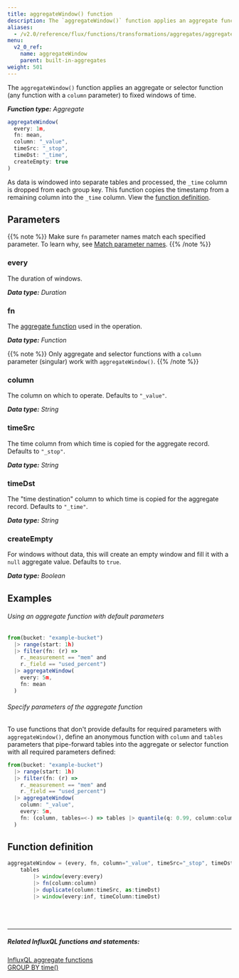 ```yaml
---
title: aggregateWindow() function
description: The `aggregateWindow()` function applies an aggregate function to fixed windows of time.
aliases:
  - /v2.0/reference/flux/functions/transformations/aggregates/aggregatewindow
menu:
  v2_0_ref:
    name: aggregateWindow
    parent: built-in-aggregates
weight: 501
---
```


The `aggregateWindow()` function applies an aggregate or selector function
(any function with a `column` parameter) to fixed windows of time.

_**Function type:** Aggregate_  

```js
aggregateWindow(
  every: 1m,
  fn: mean,
  column: "_value",
  timeSrc: "_stop",
  timeDst: "_time",
  createEmpty: true
)
```

As data is windowed into separate tables and processed, the `_time` column is dropped from each group key.
This function copies the timestamp from a remaining column into the `_time` column.
View the [function definition](#function-definition).

## Parameters

{{% note %}}
Make sure `fn` parameter names match each specified parameter. To learn why, see [Match parameter names](/v2.0/reference/flux/language/data-model/#match-parameter-names).
{{% /note %}}

### every

The duration of windows.

_**Data type:** Duration_

### fn

The [aggregate function](/v2.0/reference/flux/functions/built-in/transformations/aggregates) used in the operation.

_**Data type:** Function_

{{% note %}}
Only aggregate and selector functions with a `column` parameter (singular) work with `aggregateWindow()`.
{{% /note %}}

### column

The column on which to operate.
Defaults to `"_value"`.

_**Data type:** String_

### timeSrc

The time column from which time is copied for the aggregate record.
Defaults to `"_stop"`.

_**Data type:** String_

### timeDst

The "time destination" column to which time is copied for the aggregate record.
Defaults to `"_time"`.

_**Data type:** String_

### createEmpty

For windows without data, this will create an empty window and fill
it with a `null` aggregate value.
Defaults to `true`.

_**Data type:** Boolean_

## Examples

###### Using an aggregate function with default parameters

```js
from(bucket: "example-bucket")
  |> range(start: 1h)
  |> filter(fn: (r) =>
    r._measurement == "mem" and
    r._field == "used_percent")
  |> aggregateWindow(
    every: 5m,
    fn: mean
  )
```
###### Specify parameters of the aggregate function
To use functions that don't provide defaults for required parameters with `aggregateWindow()`,
define an anonymous function with `column` and `tables` parameters that pipe-forward
tables into the aggregate or selector function with all required parameters defined:

```js
from(bucket: "example-bucket")
  |> range(start: 1h)
  |> filter(fn: (r) =>
    r._measurement == "mem" and
    r._field == "used_percent")
  |> aggregateWindow(
    column: "_value",
    every: 5m,
    fn: (column, tables=<-) => tables |> quantile(q: 0.99, column:column)
  )
```

## Function definition

```js
aggregateWindow = (every, fn, column="_value", timeSrc="_stop", timeDst="_time", tables=<-) =>
	tables
		|> window(every:every)
		|> fn(column:column)
		|> duplicate(column:timeSrc, as:timeDst)
		|> window(every:inf, timeColumn:timeDst)
```

<hr style="margin-top:4rem"/>

##### Related InfluxQL functions and statements:

[InfluxQL aggregate functions](https://docs.influxdata.com/influxdb/latest/query_language/functions/#aggregations)  
[GROUP BY time()](https://docs.influxdata.com/influxdb/latest/query_language/data_exploration/#the-group-by-clause)  
